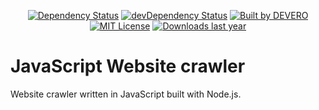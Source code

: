 <p align="center"> 
  <a href="https://david-dm.org/alexdevero/js-website-crawler"><img alt="Dependency Status" src="https://david-dm.org/alexdevero/js-website-crawler.svg?style=flat"></a>
  <a href="https://david-dm.org/alexdevero/js-website-crawler?type=dev"><img alt="devDependency Status" src="https://david-dm.org/alexdevero/js-website-crawler/dev-status.svg?style=flat"></a>
  <a href="https://alexdevero.com"><img alt="Built by DEVERO" src="https://img.shields.io/badge/built%20by-DEVERO-brightgreen.svg?colorB=d30320"></a>
  <a href="http://opensource.org/licenses/MIT"><img alt="MIT License" src="https://img.shields.io/npm/l/express.svg"></a>
  <a href="#"><img alt="Downloads last year" src="https://img.shields.io/github/release/alexdevero/js-website-crawler.svg"></a>
</p>

# JavaScript Website crawler

Website crawler written in JavaScript built with Node.js.
